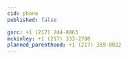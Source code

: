 ```yaml
---
cid: phone
published: false

gsrc: +1 (217) 244-8863
mckinley: +1 (217) 333-2700
planned_parenthood: +1 (217) 359-8022
---
```


